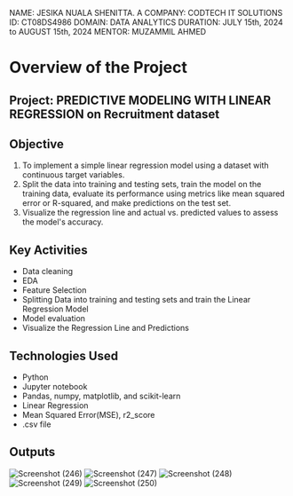 NAME: JESIKA NUALA SHENITTA. A
COMPANY: CODTECH IT SOLUTIONS
ID: CT08DS4986
DOMAIN: DATA ANALYTICS
DURATION: JULY 15th, 2024 to AUGUST 15th, 2024
MENTOR: MUZAMMIL AHMED

# Overview of the Project
## Project: PREDICTIVE MODELING WITH LINEAR REGRESSION on Recruitment dataset
## Objective
1. To implement a simple linear regression model using a dataset with continuous target variables. 
2. Split the data into training and testing sets, train the model on the training data, evaluate its performance using metrics like mean squared error or R-squared, and make predictions on the test set.
3. Visualize the regression line and actual vs. predicted values to assess the model's accuracy.
## Key Activities
- Data cleaning
- EDA
- Feature Selection
- Splitting Data into training and testing sets and train the Linear Regression Model
- Model evaluation
- Visualize the Regression Line and Predictions
## Technologies Used
- Python
- Jupyter notebook
- Pandas, numpy, matplotlib, and scikit-learn
- Linear Regression
- Mean Squared Error(MSE), r2_score
- .csv file
## Outputs
![Screenshot (246)](https://github.com/user-attachments/assets/a30cf6f2-39ff-4266-a812-ef7b45a6c4ef)
![Screenshot (247)](https://github.com/user-attachments/assets/e7aa9f6d-f9a5-417a-8b74-cd8583e0f711)
![Screenshot (248)](https://github.com/user-attachments/assets/8fea2566-40a3-4dab-97a9-63d4d184d392)
![Screenshot (249)](https://github.com/user-attachments/assets/f7ddb62e-8fc7-4b00-ab69-d551d0fc2c35)
![Screenshot (250)](https://github.com/user-attachments/assets/e0cd6c17-976d-41c3-8ca4-54898ef0279f)
